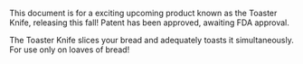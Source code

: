 This document is for a exciting upcoming product known as the Toaster Knife, releasing this fall! Patent has been approved, awaiting FDA approval.

The Toaster Knife slices your bread and adequately toasts it simultaneously. For use only on loaves of bread!
